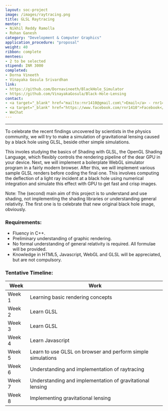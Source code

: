 ```yaml
---
layout: soc-project
image: /images/raytracing.png
title: GLSL Raytracing
mentor: 
- Nikhil Reddy Ramolla
- Rohan Ganesh 
category: "Development & Computer Graphics"
application_procedure: "proposal"
weight: 40
ribbon: complete
mentees: 
- 2 to be selected
stipend: INR 3000
completed:
- Dorna Vineeth
- Vinayaka Gosula Srivardhan
link:
- https://github.com/Dornavineeth/BlackHole_Simulator
- https://github.com/VinayakaGosula/Black-Hole-Lensing
contact: 
- <a target="_blank" href="mailto:rnr1410@gmail.com\">Email</a> - rnr1410@gmail.com
- <a target="_blank" href="https://www.facebook.com/rnr1410">Facebook</a>
- WeChat
---
```


---

To celebrate the recent findings uncovered by scientists in the physics community, we will try to make a simulation of gravitational lensing caused by a black hole using GLSL, beside other simple simulations.

<!--break-->

This involes studying the basics of Shading with GLSL, the OpenGL Shading Language, which flexibly controls the rendering pipeline of the dear GPU in your device.
Next, we will implement a boilerplate WebGL simulator program in a fairly modern browser.
After this, we will implement various sample GLSL renders before coding the final one.
This involves computing the deflection of a light ray incident at a black hole using numerical integration and simulate this effect with GPU to get fast and crisp images.

<!--break-->

Note: The (second) main aim of this project is to understand and use shading, not implementing the shading libraries or understanding general relativity. The first one is to celebrate that new original black hole image, obviously.

<!--break-->

### Requirements:
* Fluency in C++.
* Preliminary understanding of graphic rendering.
* No formal understanding of general relativity is required. All formulae will be provided.
* Knowledge in HTML5, Javascript, WebGL and GLSL will be appreciated, but are not compulsory.

<!--break-->


### Tentative Timeline:

|Week | Work |
|--- | --- |
| Week 1 | Learning basic rendering concepts |
| Week 2 |  Learn GLSL |
| Week 3 |  Learn GLSL |
| Week 4 | Learn Javascript |
| Week 5 | Learn to use GLSL on browser and perform simple simulations |
| Week 6 | Understanding and implementation of raytracing |
| Week 7 | Understanding and implementation of gravitational lensing |
| Week 8 | Implementing gravitational lensing |


